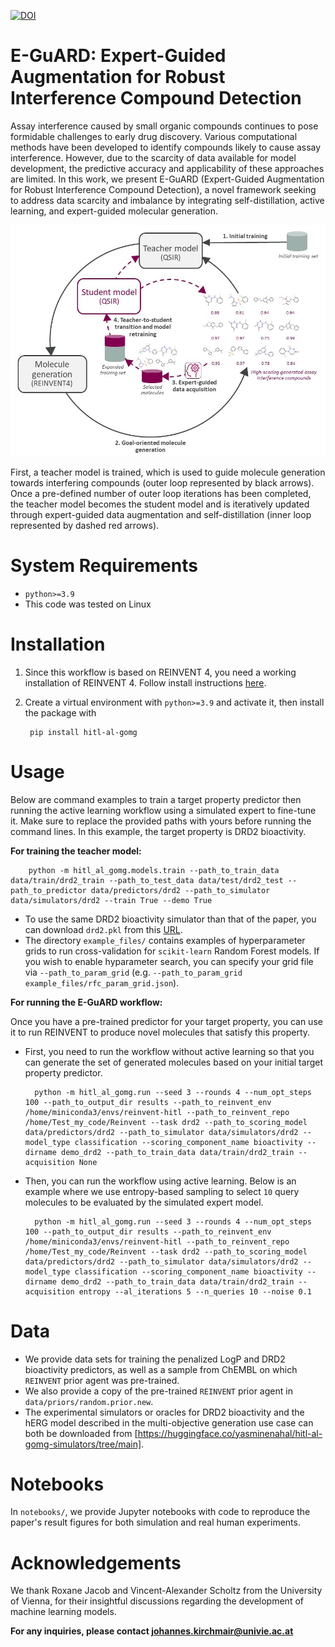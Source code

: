 [![DOI](https://zenodo.org/badge/DOI/10.5281/zenodo.14166168.svg)](https://doi.org/10.5281/zenodo.14166168)

E-GuARD: Expert-Guided Augmentation for Robust Interference Compound Detection
====================================================================================================

Assay interference caused by small organic compounds continues to pose formidable challenges to early drug discovery. Various computational methods have been developed to identify compounds likely to cause assay interference. However, due to the scarcity of data available for model development, the predictive accuracy and applicability of these approaches are limited. In this work, we present E-GuARD (Expert-Guided Augmentation for Robust Interference Compound Detection), a novel framework seeking to address data scarcity and imbalance by integrating self-distillation, active learning, and expert-guided molecular generation.

![Overview of E-GuARD.](figures/E-GUARD.jpg)

First, a teacher model is trained, which is used to guide molecule generation towards interfering compounds (outer loop represented by black arrows). Once a pre-defined number of outer loop iterations has been completed, the teacher model becomes the student model and is iteratively updated through expert-guided data augmentation and self-distillation (inner loop represented by dashed red arrows).

# System Requirements

- `python>=3.9`
- This code was tested on Linux

# Installation

1. Since this workflow is based on REINVENT 4, you need a working installation of REINVENT 4. Follow install instructions [here](https://github.com/MolecularAI/REINVENT4).
2. Create a virtual environment with `python>=3.9` and activate it, then install the package with

        pip install hitl-al-gomg

# Usage

Below are command examples to train a target property predictor then running the active learning workflow using a simulated expert to fine-tune it. Make sure to replace the provided paths with yours before running the command lines.
In this example, the target property is DRD2 bioactivity.

**For training the teacher model:**

        python -m hitl_al_gomg.models.train --path_to_train_data data/train/drd2_train --path_to_test_data data/test/drd2_test --path_to_predictor data/predictors/drd2 --path_to_simulator data/simulators/drd2 --train True --demo True

- To use the same DRD2 bioactivity simulator than that of the paper, you can download `drd2.pkl` from this [URL](https://huggingface.co/yasminenahal/hitl-al-gomg-simulators/tree/main).
- The directory `example_files/` contains examples of hyperparameter grids to run cross-validation for `scikit-learn` Random Forest models. If you wish to enable hyparameter search, you can specify your grid file via ``--path_to_param_grid`` (e.g. ``--path_to_param_grid example_files/rfc_param_grid.json``).

**For running the E-GuARD workflow:**

Once you have a pre-trained predictor for your target property, you can use it to run REINVENT to produce novel molecules that satisfy this property.

- First, you need to run the workflow without active learning so that you can generate the set of generated molecules based on your initial target property predictor.

        python -m hitl_al_gomg.run --seed 3 --rounds 4 --num_opt_steps 100 --path_to_output_dir results --path_to_reinvent_env /home/miniconda3/envs/reinvent-hitl --path_to_reinvent_repo /home/Test_my_code/Reinvent --task drd2 --path_to_scoring_model data/predictors/drd2 --path_to_simulator data/simulators/drd2 --model_type classification --scoring_component_name bioactivity --dirname demo_drd2 --path_to_train_data data/train/drd2_train --acquisition None

- Then, you can run the workflow using active learning. Below is an example where we use entropy-based sampling to select `10` query molecules to be evaluated by the simulated expert model.

        python -m hitl_al_gomg.run --seed 3 --rounds 4 --num_opt_steps 100 --path_to_output_dir results --path_to_reinvent_env /home/miniconda3/envs/reinvent-hitl --path_to_reinvent_repo /home/Test_my_code/Reinvent --task drd2 --path_to_scoring_model data/predictors/drd2 --path_to_simulator data/simulators/drd2 --model_type classification --scoring_component_name bioactivity --dirname demo_drd2 --path_to_train_data data/train/drd2_train --acquisition entropy --al_iterations 5 --n_queries 10 --noise 0.1

# Data

- We provide data sets for training the penalized LogP and DRD2 bioactivity predictors, as well as a sample from ChEMBL on which `REINVENT` prior agent was pre-trained.
- We also provide a copy of the pre-trained `REINVENT` prior agent in `data/priors/random.prior.new`.
- The experimental simulators or oracles for DRD2 bioactivity and the hERG model described in the multi-objective generation use case can both be downloaded from [https://huggingface.co/yasminenahal/hitl-al-gomg-simulators/tree/main].
  
# Notebooks

In `notebooks/`, we provide Jupyter notebooks with code to reproduce the paper's result figures for both simulation and real human experiments.

# Acknowledgements

We thank Roxane Jacob and Vincent-Alexander Scholtz from the University of Vienna, for their insightful discussions regarding the development of machine learning models.

**For any inquiries, please contact johannes.kirchmair@univie.ac.at**
